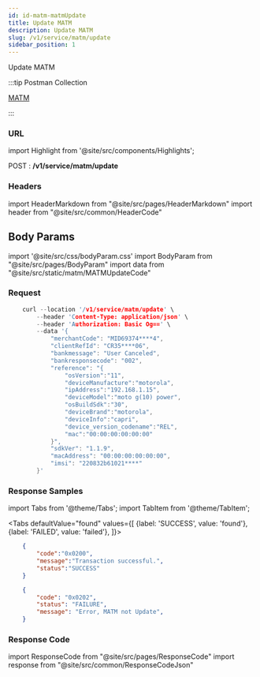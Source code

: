 ```yaml
---
id: id-matm-matmUpdate
title: Update MATM
description: Update MATM
slug: /v1/service/matm/update
sidebar_position: 1
---
```


Update MATM

:::tip Postman Collection

<a href="https://www.google.com" target="_blank">MATM</a>

:::

### URL

import Highlight from '@site/src/components/Highlights';

<Highlight className="post">POST</Highlight> : <strong>/v1/service/matm/update</strong>

### Headers

import HeaderMarkdown from "@site/src/pages/HeaderMarkdown"
import header from "@site/src/common/HeaderCode"

<HeaderMarkdown data={header}/>

## Body Params

import '@site/src/css/bodyParam.css'
import BodyParam from "@site/src/pages/BodyParam"
import data from "@site/src/static/matm/MATMUpdateCode"

<BodyParam data={data}/>

### Request

```c title="Example Request"
    curl --location '/v1/service/matm/update' \
        --header 'Content-Type: application/json' \
        --header 'Authorization: Basic Og==' \
        --data '{
            "merchantCode": "MID69374****4",
            "clientRefId": "CR35****06",
            "bankmessage": "User Canceled",
            "bankresponsecode": "002",
            "reference": "{
                "osVersion":"11",
                "deviceManufacture":"motorola",
                "ipAddress":"192.168.1.15",
                "deviceModel":"moto g(10) power",
                "osBuildSdk":"30",
                "deviceBrand":"motorola",
                "deviceInfo":"capri",
                "device_version_codename":"REL",
                "mac":"00:00:00:00:00:00"
            }",
            "sdkVer": "1.1.9",
            "macAddress": "00:00:00:00:00:00",
            "imsi": "220832b61021****"
        }'
```

### Response Samples

import Tabs from '@theme/Tabs';
import TabItem from '@theme/TabItem';

<Tabs
    defaultValue="found"
    values={[
        {label: 'SUCCESS', value: 'found'},
        {label: 'FAILED', value: 'failed'},
    ]}>

<TabItem value="found">

```json
    {
        "code":"0x0200",
        "message":"Transaction successful.",
        "status":"SUCCESS"
    }
```

</TabItem>

<TabItem value="failed">

```json
    {
        "code": "0x0202",
        "status": "FAILURE",
        "message": "Error, MATM not Update",
    }
```

</TabItem>
</Tabs>


### Response Code

import ResponseCode from "@site/src/pages/ResponseCode"
import response from "@site/src/common/ResponseCodeJson"

<ResponseCode data={response}/>
